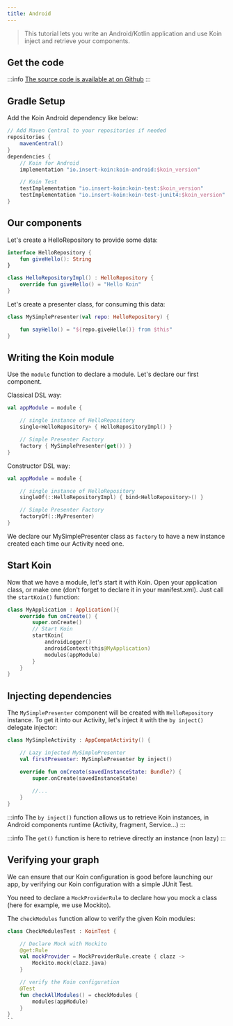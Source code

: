 ```yaml
---
title: Android
---
```


> This tutorial lets you write an Android/Kotlin application and use Koin inject and retrieve your components.

## Get the code

:::info
[The source code is available at on Github](https://github.com/InsertKoinIO/koin-getting-started/tree/main/getting-started-koin-android)
:::

## Gradle Setup

Add the Koin Android dependency like below:

```groovy
// Add Maven Central to your repositories if needed
repositories {
	mavenCentral()    
}
dependencies {
    // Koin for Android
    implementation "io.insert-koin:koin-android:$koin_version"

    // Koin Test
    testImplementation "io.insert-koin:koin-test:$koin_version"
    testImplementation "io.insert-koin:koin-test-junit4:$koin_version"
}
```

## Our components

Let's create a HelloRepository to provide some data:

```kotlin
interface HelloRepository {
    fun giveHello(): String
}

class HelloRepositoryImpl() : HelloRepository {
    override fun giveHello() = "Hello Koin"
}
```

Let's create a presenter class, for consuming this data:

```kotlin
class MySimplePresenter(val repo: HelloRepository) {

    fun sayHello() = "${repo.giveHello()} from $this"
}
```

## Writing the Koin module

Use the `module` function to declare a module. Let's declare our first component. 

Classical DSL way:

```kotlin
val appModule = module {

    // single instance of HelloRepository
    single<HelloRepository> { HelloRepositoryImpl() }

    // Simple Presenter Factory
    factory { MySimplePresenter(get()) }
}
```

Constructor DSL way:

```kotlin
val appModule = module {

    // single instance of HelloRepository
    singleOf(::HelloRepositoryImpl) { bind<HelloRepository>() }

    // Simple Presenter Factory
    factoryOf(::MyPresenter)
}
```

We declare our MySimplePresenter class as `factory` to have a new instance created each time our Activity need one.

## Start Koin

Now that we have a module, let's start it with Koin. Open your application class, or make one (don't forget to declare it in your manifest.xml). Just call the `startKoin()` function:

```kotlin
class MyApplication : Application(){
    override fun onCreate() {
        super.onCreate()
        // Start Koin
        startKoin{
            androidLogger()
            androidContext(this@MyApplication)
            modules(appModule)
        }
    }
}
```

## Injecting dependencies

The `MySimplePresenter` component will be created with `HelloRepository` instance. To get it into our Activity, let's inject it with the `by inject()` delegate injector: 

```kotlin
class MySimpleActivity : AppCompatActivity() {

    // Lazy injected MySimplePresenter
    val firstPresenter: MySimplePresenter by inject()

    override fun onCreate(savedInstanceState: Bundle?) {
        super.onCreate(savedInstanceState)
        
        //...
    }
}
```

:::info
The `by inject()` function allows us to retrieve Koin instances, in Android components runtime (Activity, fragment, Service...)
:::

:::info
The `get()` function is here to retrieve directly an instance (non lazy)
:::

## Verifying your graph

We can ensure that our Koin configuration is good before launching our app, by verifying our Koin configuration with a simple JUnit Test.

You need to declare a `MockProviderRule` to declare how you mock a class (here for example, we use Mockito). 

The `checkModules` function allow to verify the given Koin modules:

```kotlin
class CheckModulesTest : KoinTest {

    // Declare Mock with Mockito
    @get:Rule
    val mockProvider = MockProviderRule.create { clazz ->
        Mockito.mock(clazz.java)
    }

    // verify the Koin configuration
    @Test
    fun checkAllModules() = checkModules {
        modules(appModule)
    }
}
``
